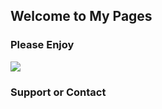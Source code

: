 ## Welcome to My Pages


### Please Enjoy


<img src="https://api.ixiaowai.cn/gqapi/gqapi.php">



### Support or Contact


